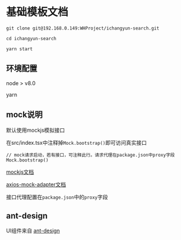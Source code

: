 # 基础模板文档
  
  ```
  git clone git@192.168.0.149:WHProject/ichangyun-search.git

  cd ichangyun-search

  yarn start
  ```

## 环境配置

  node > v8.0

  yarn


## mock说明

默认使用mockjs模拟接口

在src/index.tsx中注释掉``Mock.bootstrap()``即可访问真实接口

```
// mock请求启动，若有接口，可注释此行。请求代理在package.json中proxy字段
Mock.bootstrap()
```
[mockjs文档](https://github.com/nuysoft/Mock/wiki)

[axios-mock-adapter文档](https://github.com/ctimmerm/axios-mock-adapter)

接口代理配置在``package.json``中的``proxy``字段

## ant-design

UI组件来自 [ant-design](https://ant.design/docs/react/introduce-cn)